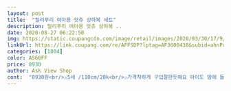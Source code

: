 ```yaml
---
layout: post 
title:  "릴리푸리 여아용 앗츄 상하복 세트" 
description: 릴리푸리 여아용 앗츄 상하복 ..
date: 2020-08-27 06:22:50 
img: https://static.coupangcdn.com/image/retail/images/2020/03/30/17/9/00ab932a-c172-4aca-b893-08c978d9c2ef.jpg 
linkUrl: https://link.coupang.com/re/AFFSDP?lptag=AF3600438&subid=ahnPublicAsk&pageKey=1419121958&itemId=2456774300&vendorItemId=70450317055&traceid=V0-113-95851a236be3c131 
categories: [1004] 
color: A566FF 
price: 8930 
author: Ask View Shop 
cont:  "8930원<br/>⚠️5세 /110cm/20k<br/>⚠️가격착하게 구입잘한듯해요 아이도 맘에 들어합니다<br/>⚠️세탁시 보풀샡길까봐걱정이 되네요 첨엔 솤빨래 해바야겟어요<br/>⚠️옷이 얇은 니트같아요 먼지가 좀 묻는듯<br/>⚠️평소 110은 좀 타이트하게 120은 딱맞은편이에요<br/>그치만 이 가격에 한벌 입힌다 생각하면 괜찮은것 같아요.<br/><br/>바지도 바느질이 살짝 꼼꼼하진 않고요.<br/><br/>천이 좀 금방 낡는 재질이에요.<br/><br/>키128센티  24킬로아이 140 예쁘게 살짝 여유있게잘맞아요,<br/>키가 더크거나 몸무게 더나가면 윗사이즈 추천합니다.<br/><br/>한계절 신나게 입힌다 생각하면 괜찮습니다.<br/><br/>" 
---
```

